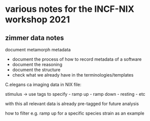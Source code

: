 # various notes for the INCF-NIX workshop 2021

## zimmer data notes

document metamorph metadata
- document the process of how to record metadata of a software
 - document the reasoning
 - document the structure
 - check what we already have in the terminologies/templates

C.elegans ca imaging data in NIX file:

stimulus -> use tags to specify
    - ramp up
    - ramp down
    - resting
    - etc

with this all relevant data is already pre-tagged for future analysis

how to filter e.g. ramp up for a specific species strain as an example
